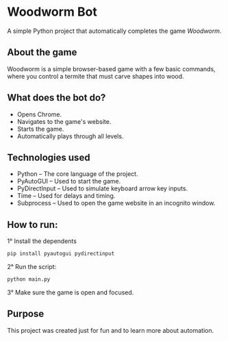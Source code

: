 # Woodworm Bot  
A simple Python project that automatically completes the game *Woodworm*.

## About the game  
Woodworm is a simple browser-based game with a few basic commands, where you control a termite that must carve shapes into wood.

## What does the bot do?  
- Opens Chrome.
- Navigates to the game's website.
- Starts the game.
- Automatically plays through all levels.

## Technologies used  
- Python – The core language of the project.
- PyAutoGUI – Used to start the game.
- PyDirectInput – Used to simulate keyboard arrow key inputs.
- Time – Used for delays and timing.  
- Subprocess – Used to open the game website in an incognito window.

## How to run:
1° Install the dependents
```bash
pip install pyautogui pydirectinput
```

2° Run the script: 
```bash
python main.py
```

3° Make sure the game is open and focused.

## Purpose
This project was created just for fun and to learn more about automation.